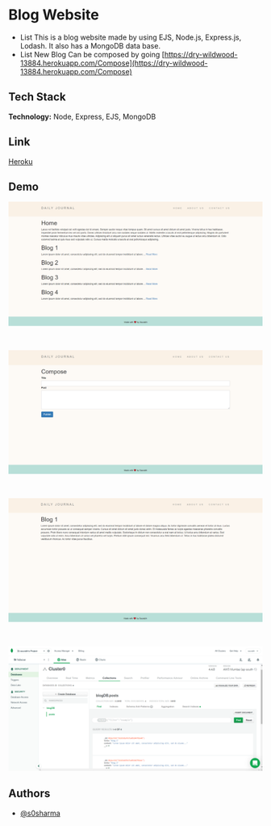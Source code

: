
# Blog Website

* List This is a blog website made by using EJS, Node.js, Express.js, Lodash. It also has a MongoDB data base.
* List New Blog Can be composed by going [https://dry-wildwood-13884.herokuapp.com/Compose](https://dry-wildwood-13884.herokuapp.com/Compose)


## Tech Stack

**Technology:** Node, Express, EJS, MongoDB

  
## Link

[Heroku](https://dry-wildwood-13884.herokuapp.com/)

## Demo
![Blog](Images/Blog-Img.png)

<br>

![Compose](Images/blog-comose.png)

<br>

![Post](Images/blog1img.png)

<br>

![DataBase](Images/BlogDB-img.png)

  
## Authors

- [@s0sharma](https://github.com/s0sharma)

  

